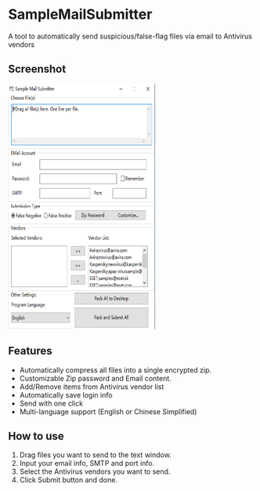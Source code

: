 # SampleMailSubmitter
A tool to automatically send suspicious/false-flag files via email to Antivirus vendors
## Screenshot
<img src="https://github.com/JerryLinLinLin/SampleMailSubmitter/blob/master/screenshot/main_eng.png" width="300" height="500" />

## Features

 - Automatically compress all files into a single encrypted zip.
 - Customizable Zip password and Email content.
 - Add/Remove items from Antivirus vendor list
 - Automatically save login info 
 - Send with one click
 - Multi-language support (English or Chinese Simplified)

## How to use

 1. Drag files you want to send to the text window.
 2. Input your email info, SMTP and port info.
 3. Select the Antivirus vendors you want to send.
 4. Click Submit button and done.
